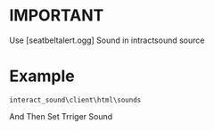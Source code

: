 # IMPORTANT  #

Use [seatbeltalert.ogg] Sound in intractsound source

# Example #

`interact_sound\client\html\sounds`

And Then Set Trriger Sound 
